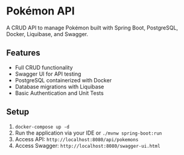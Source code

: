 # Pokémon API

A CRUD API to manage Pokémon built with Spring Boot, PostgreSQL, Docker, Liquibase, and Swagger.

## Features

- Full CRUD functionality
- Swagger UI for API testing
- PostgreSQL containerized with Docker
- Database migrations with Liquibase
- Basic Authentication and Unit Tests

## Setup

1. `docker-compose up -d`
2. Run the application via your IDE or `./mvnw spring-boot:run`
3. Access API: `http://localhost:8080/api/pokemons`
4. Access Swagger: `http://localhost:8080/swagger-ui.html`